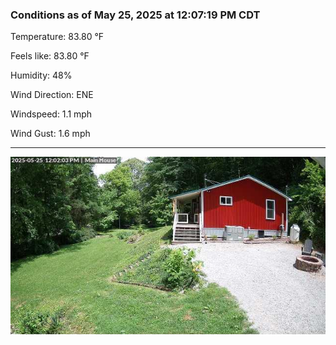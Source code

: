 ### Conditions as of May 25, 2025 at 12:07:19 PM CDT 

Temperature: 83.80 &deg;F

Feels like: 83.80 &deg;F

Humidity: 48%

Wind Direction: ENE

Windspeed: 1.1 mph

Wind Gust: 1.6 mph

---

<img src="./images/latest.jpeg"/>

